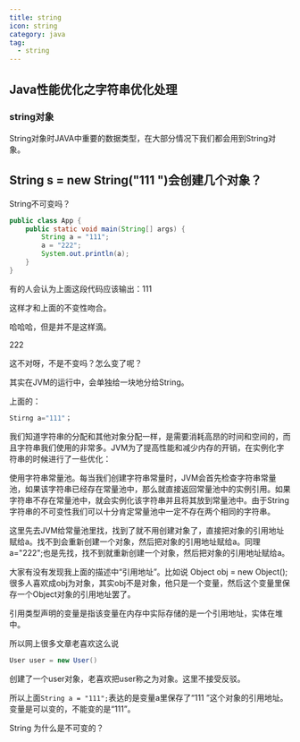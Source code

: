 ```yaml
---
title: string
icon: string
category: java
tag:
  - string
---
```


## Java性能优化之字符串优化处理

### string对象

String对象时JAVA中重要的数据类型，在大部分情况下我们都会用到String对象。 


## String s = new String("111 ")会创建几个对象？

String不可变吗？

```java
public class App {
    public static void main(String[] args) {
        String a = "111";
        a = "222";
        System.out.println(a);
    }
}
```

有的人会认为上面这段代码应该输出：111

这样才和上面的不变性吻合。

哈哈哈，但是并不是这样滴。

222

这不对呀，不是不变吗？怎么变了呢？

其实在JVM的运行中，会单独给一块地分给String。

上面的：

```java
Stirng a="111"；
```

我们知道字符串的分配和其他对象分配一样，是需要消耗高昂的时间和空间的，而且字符串我们使用的非常多。JVM为了提高性能和减少内存的开销，在实例化字符串的时候进行了一些优化：

使用字符串常量池。每当我们创建字符串常量时，JVM会首先检查字符串常量池，如果该字符串已经存在常量池中，那么就直接返回常量池中的实例引用。如果字符串不存在常量池中，就会实例化该字符串并且将其放到常量池中。由于String字符串的不可变性我们可以十分肯定常量池中一定不存在两个相同的字符串。

这里先去JVM给常量池里找，找到了就不用创建对象了，直接把对象的引用地址赋给a。找不到会重新创建一个对象，然后把对象的引用地址赋给a。同理a="222";也是先找，找不到就重新创建一个对象，然后把对象的引用地址赋给a。

大家有没有发现我上面的描述中“引用地址”。比如说 Object obj = new Object();很多人喜欢成obj为对象，其实obj不是对象，他只是一个变量，然后这个变量里保存一个Object对象的引用地址罢了。

引用类型声明的变量是指该变量在内存中实际存储的是一个引用地址，实体在堆中。

所以网上很多文章老喜欢这么说

```java
User user = new User()
```

创建了一个user对象，老喜欢把user称之为对象。这里不接受反驳。

所以上面`String a = "111";`表达的是变量a里保存了“111
”这个对象的引用地址。变量是可以变的，不能变的是“111”。

String 为什么是不可变的？



